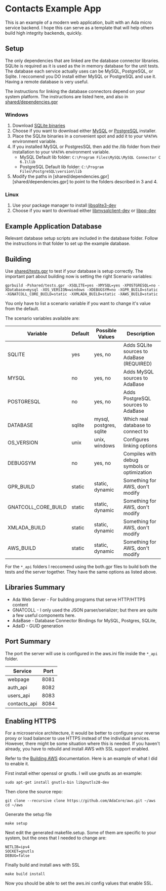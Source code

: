 
Contacts Example App
====================

This is an example of a modern web application, built with an Ada micro service backend. I hope this can serve as a template that will help others build high integrity backends, quickly.

Setup
-----

The only dependencies that are linked are the database connector libraries.
SQLite is required as it is used as the in memory database for the unit tests.
The database each service actually uses can be MySQL, PostgreSQL, or Sqlite. 
I reccomend you DO install either MySQL or PostgreSQL and use it. Having a remote database is
very useful.

The instructions for linking the database connectors depend on your system platform.
The instructions are listed here, and also in [shared/dependencies.gpr](shared/dependencies.gpr)

### Windows

 1. Download [SQLite binaries](https://sqlite.org/download.html) 
 2. Choose if you want to download either [MySQL](https://dev.mysql.com/downloads/installer/) or [PostgreSQL](https://www.postgresql.org/download/) installer.
 3. Place the SQLite binaries in a convenient spot and add it to your `%PATH%` environment variable.
 4. If you installed MySQL or PostgresSQL then add the /lib folder from their installation to your `%PATH%` environment variable.
     * MySQL Default lib folder: `C:\Program Files\MySQL\MySQL Connector C 6.1\lib`
     * PostgreSQL Default lib folder: `C:\Program Files\PostgreSQL\version\lib`
 5. Modify the paths in [shared/dependencies.gpr][shared/dependencies.gpr] to point to the folders described in 3 and 4.

### Linux

 1. Use your package manager to install [libsqlite3-dev](https://packages.ubuntu.com/disco/libsqlite3-dev)
 2. Choose if you want to download either [libmysqlclient-dev](https://packages.ubuntu.com/disco/libmysqlclient-dev) or [libpq-dev](https://packages.ubuntu.com/disco/libpq-dev)

Example Application Database
----------------------------

Relevant database setup scripts are included in the database folder. Follow the instructions in that folder to set up the example database.

Building
--------

Use [shared/tests.gpr](shared/tests.gpr) to test if your database is setup correctly. The important part about building now is setting the right Scenario variables:

`gprbuild -Pshared/tests.gpr -XSQLITE=yes -XMYSQL=yes -XPOSTGRESQL=no -XDatabase=mysql -XOS_VERSION=windows -XDEBUGSYM=no -XGPR_BUILD=static -XGNATCOLL_CORE_BUILD=static -XXMLADA_BUILD=static -XAWS_BUILD=static`

You only have to list a scenario variable if you want to change it's value from the default.

The scenario variables available are:

 | Variable            | Default | Possible Values         | Description                                 |
 | ------------------- | ------- | ----------------------- | ------------------------------------------- |
 | SQLITE              | yes     | yes, no                 | Adds SQLite sources to AdaBase (REQUIRED)   |
 | MYSQL               | no      | yes, no                 | Adds MySQL sources to AdaBase               |
 | POSTGRESQL          | no      | yes, no                 | Adds PostgreSQL sources to AdaBase          |
 | DATABASE            | sqlite  | mysql, postgres, sqlite | Which real database to connect to           |
 | OS_VERSION          | unix    | unix, windows           | Configures linking options                  |
 | DEBUGSYM            | no      | yes, no                 | Compiles with debug symbols or optimization |
 | GPR_BUILD           | static  | static, dynamic         | Something for AWS, don't modify             |
 | GNATCOLL_CORE_BUILD | static  | static, dynamic         | Something for AWS, don't modify             |
 | XMLADA_BUILD        | static  | static, dynamic         | Something for AWS, don't modify             |
 | AWS_BUILD           | static  | static, dynamic         | Something for AWS, don't modify             |

For the `*_api` folders I reccomend using the both.gpr files to build both the tests and the server together. They have
the same options as listed above.

Libraries Summary
-----------------

 * Ada Web Server - For building programs that serve HTTP/HTTPS content
 * GNATCOLL - I only used the JSON parser/serializer; but there are quite a few useful components here.
 * AdaBase - Database Connector Bindings for MySQL, Postgres, SQLite, 
 * AdaID - GUID generation

Port Summary
------------
 
 The port the server will use is configured in the aws.ini file inside the `*_api` folder.

 | Service        | Port |
 | -------------- | ---- |
 | webpage        | 8081 |
 | auth_api       | 8082 |
 | users_api      | 8083 |
 | contacts_api   | 8084 |

Enabling HTTPS
--------------

For a microservice architecture, it would be better to configure your reverse proxy or load balancer to use HTTPS instead of the individual services. However, there might be some situation where this is needed. If you haven't already, you have to rebuild and install AWS with SSL support enabled.

Refer to the [Building AWS](https://docs.adacore.com/aws-docs/aws/building_aws.html) documentation. Here is an example of what I did to enable it.

First install either openssl or gnutls. I will use gnutls as an example:

    sudo apt-get install gnutls-bin libgnutls28-dev

Then clone the source repo:

    git clone --recursive clone https://github.com/AdaCore/aws.git ~/aws
    cd ~/aws

Generate the setup file

    make setup

Next edit the generated makefile.setup. Some of them are specific to your system, but the ones that I needed to change are:

    NETLIB=ipv4
    SOCKET=gnutls
    DEBUG=false

Finally build and install aws with SSL
    
    make build install

Now you should be able to set the aws.ini config values that enable SSL.
